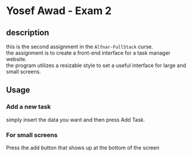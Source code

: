 # Yosef Awad - Exam 2

## description

this is the second assignment in the `Alfnar-FullStack` curse.<br>
the assignment is to create a front-end interface for a task manager website.<br>
the program utilizes a resizable style to set a useful interface for large and small screens.

## Usage

### Add a new task

simply insert the data you want and then press Add Task.<br>

### For small screens

Press the add button that shows up at the bottom of the screen<br>
